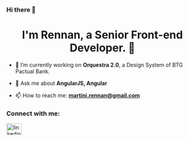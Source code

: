 ### Hi there 👋

<!--
**rennan/rennan** is a ✨ _special_ ✨ repository because its `README.md` (this file) appears on your GitHub profile.

Here are some ideas to get you started:

- 🔭 I’m currently working on ...
- 🌱 I’m currently learning ...
- 👯 I’m looking to collaborate on ...
- 🤔 I’m looking for help with ...
- 💬 Ask me about ...
- 📫 How to reach me: ...
- 😄 Pronouns: ...
- ⚡ Fun fact: ...
-->

<h1 align="center">I'm Rennan, a Senior Front-end Developer. 🚀</h1>

- 🔭 I’m currently working on **Orquestra 2.0**, a Design System of BTG Pactual Bank.

- 💬 Ask me about **AngularJS, Angular**

- 📫 How to reach me: **martini.rennan@gmail.com**

<h3 align="left">Connect with me:</h3>
<p align="left">
  <a href="https://www.linkedin.com/in/rennanmartini/" target="_blank">
    <img align="center" src="https://raw.githubusercontent.com/rahuldkjain/github-profile-readme-generator/master/src/images/icons/Social/linked-in-alt.svg"  alt="linkedin logo" height="30" width="40" />
  </a>
</p>
